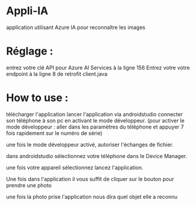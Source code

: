 # Appli-IA
application utilisant Azure IA pour reconnaître les images

# Réglage :

entrez votre clé API pour Azure AI Services à la ligne 156
Entrez votre votre endpoint à la ligne 8 de retrofit client.java



# How to use :
télécharger l'application 
lancer l'application via androidstudio
connecter son téléphone à son pc en activant le mode développeur.
(pour activer le mode développeur : aller dans les paramètres du téléphone et appuyer 7 fois rapidement sur le numéro de série)

une fois le mode développeur activé, autoriser l'échanges de fichier.

dans androidstudio sélectionnez votre téléphone dans le Device Manager.

une fois votre appareil sélectionnez lancez l'application.

Une fois dans l'application il vous suffit de cliquer sur le bouton pour prendre une photo 

une fois la photo prise l'application nous dira quel objet elle a reconnu
